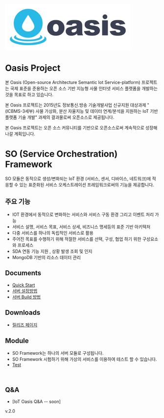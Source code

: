 
![Logo](logo_oasis_m.png)

# Oasis Project

본 Oasis (Open-source Architecture Semantic Iot Service-platform) 프로젝트는 국제 표준을 준용하는 오픈 소스 기반 지능형 사물 인터넷 서비스 플랫폼을 개발하는 것을 목표로 하고 있습니다.

본 Oasis 프로젝트는 2015년도 정보통신․방송 기술개발사업 신규지원 대상과제 "(ICBMS-3세부) 사물 가상화, 분산 자율지능 및 데이터 연계/분석을 지원하는 IoT 기반 플랫폼 기술 개발" 과제의 결과물로써 오픈소스로 제공됩니다.

본 Oasis 프로젝트는 오픈 소스 커뮤니티를 기반으로 오픈소스로써 계속적으로 성장해 나갈 계획입니다.

# SO (Service Orchestration) Framework

SO 모듈은 동적으로 생성/변화되는 IoT 환경 (서비스, 센서, 디바이스, 네트워크)에 적응할 수 있는 표준화된 서비스 오케스트레이션 프레임워크로써의 기능을 제공합니다.

## 주요 기능

- IOT 환경에서 동적으로 변화하는 서비스와 서비스 구동 환경 그리고 이벤트 처리 가능
- 서비스 설명, 서비스 목표, 서비스 상세, 비즈니스 명세등의 표준 기반 아키텍처
- 다중 서비스를 하나의 독립적인 서비스로 활용
- 주어진 목표를 수행하기 위해 적절한 서비스를 선택, 구성, 협업 하기 위한 구성요소와 프로세스
- SDA 연동 기능 지원 , 상황 발생 조회 및 인지 
- MongoDB 기반의 리소스 데이터 관리

## Documents
 - [Quick Start](./so-doc/quick-start.md)
 - [서버 설정방법](./so-doc/configuration.md)
 - [서버 Build 방법](./so-doc/build_eclipse.md)

## Downloads
 - [릴리즈 페이지](https://github.com/iotoasis/SO/releases)
 
## Module
- SO Framework는 하나의 서버 모듈로 구성됩니다. 
- SO Framework 시험하기 위해 가상의 서비스를 이용하여 테스트 할 수 있습니다.
- [Test](./so-doc/so-test.md)
<br>

## Q&A
 - [IoT Oasis Q&A -- soon]

 

v.2.0